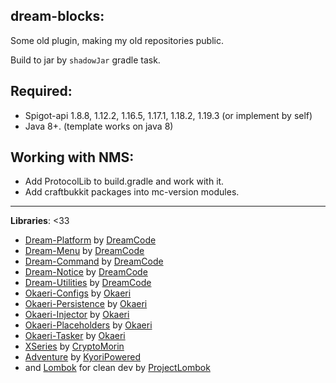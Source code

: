 dream-blocks:
-----
Some old plugin, making my old repositories public.

Build to jar by ``shadowJar`` gradle task.

**Required:**
-----
- Spigot-api 1.8.8, 1.12.2, 1.16.5, 1.17.1, 1.18.2, 1.19.3 (or implement by self)
- Java 8+. (template works on java 8)

Working with NMS:
-----
- Add ProtocolLib to build.gradle and work with it.
- Add craftbukkit packages into mc-version modules.

------

**Libraries**: <33
- [Dream-Platform](https://github.com/DreamPoland/dream-platform) by [DreamCode](https://github.com/DreamPoland)
- [Dream-Menu](https://github.com/DreamPoland/dream-menu) by [DreamCode](https://github.com/DreamPoland)
- [Dream-Command](https://github.com/DreamPoland/dream-command) by [DreamCode](https://github.com/DreamPoland)
- [Dream-Notice](https://github.com/DreamPoland/dream-notice) by [DreamCode](https://github.com/DreamPoland)
- [Dream-Utilities](https://github.com/DreamPoland/dream-utilities) by [DreamCode](https://github.com/DreamPoland)
- [Okaeri-Configs](https://github.com/OkaeriPoland/okaeri-configs) by [Okaeri](https://github.com/OkaeriPoland)
- [Okaeri-Persistence](https://github.com/OkaeriPoland/okaeri-persistence) by [Okaeri](https://github.com/OkaeriPoland)
- [Okaeri-Injector](https://github.com/OkaeriPoland/okaeri-injector) by [Okaeri](https://github.com/OkaeriPoland)
- [Okaeri-Placeholders](https://github.com/OkaeriPoland/okaeri-placeholders) by [Okaeri](https://github.com/OkaeriPoland)
- [Okaeri-Tasker](https://github.com/OkaeriPoland/okaeri-tasker) by [Okaeri](https://github.com/OkaeriPoland)
- [XSeries](https://github.com/MrMicky-FR) by [CryptoMorin](https://github.com/CryptoMorin)
- [Adventure](https://github.com/KyoriPowered/adventure) by [KyoriPowered](https://github.com/KyoriPowered)
- and [Lombok](https://github.com/projectlombok/lombok) for clean dev by [ProjectLombok](https://github.com/projectlombok)
